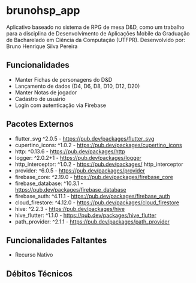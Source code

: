 # brunohsp_app

Aplicativo baseado no sistema de RPG de mesa D&D, como um trabalho para a disciplina de Desenvolvimento de Aplicações Mobile da Graduação de Bacharelado em Ciência da Computação (UTFPR).
Desenvolvido por: Bruno Henrique Silva Pereira

## Funcionalidades

* Manter Fichas de personagens do D&D
* Lançamento de dados (D4, D6, D8, D10, D12, D20)
* Manter Notas de jogador
* Cadastro de usuário
* Login com autenticaçâo via Firebase

## Pacotes Externos
* flutter_svg ^2.0.5 - https://pub.dev/packages/flutter_svg 
* cupertino_icons: ^1.0.2 - https://pub.dev/packages/cupertino_icons
* http: ^0.13.6 - https://pub.dev/packages/http
* logger: ^2.0.2+1 - https://pub.dev/packages/logger
* http_interceptor: ^1.0.2 - https://pub.dev/packages/ http_interceptor
* provider: ^6.0.5 - https://pub.dev/packages/provider
* firebase_core: ^2.19.0 - https://pub.dev/packages/firebase_core
* firebase_database: ^10.3.1 - https://pub.dev/packages/firebase_database
* firebase_auth: ^4.11.1 - https://pub.dev/packages/firebase_auth
* cloud_firestore: ^4.12.0 - https://pub.dev/packages/cloud_firestore
* hive: ^2.2.3 - https://pub.dev/packages/hive
* hive_flutter: ^1.1.0 - https://pub.dev/packages/hive_flutter
* path_provider: ^2.1.1 - https://pub.dev/packages/path_provider

## Funcionalidades Faltantes
* Recurso Nativo

## Débitos Técnicos

